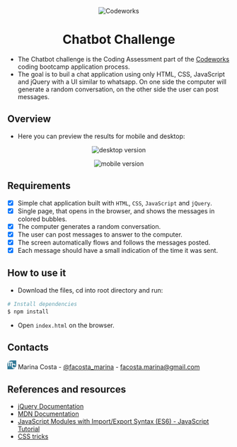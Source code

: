 <p align="center"><img src="https://mliv6plxtvjb.i.optimole.com/ZgNWX2w-y_0xexpj/w:auto/h:auto/q:auto/https://codeworks.me/wp-content/uploads/2019/07/logo-horizontal-orange.svg" class="custom-logo astra-logo-svg" alt="Codeworks" width="150"></p>
<h1 align="center">Chatbot Challenge</h1>

- The Chatbot challenge is the Coding Assessment part of the [Codeworks](https://codeworks.me/berlin/) coding bootcamp application process.
- The goal is to buil a chat application using only HTML, CSS, JavaScript and jQuery with a UI similar to whatsapp. On one side the computer will generate a random conversation, on the other side the user can post messages.

## Overview

- Here you can preview the results for mobile and desktop:
<p align="center"><img src="./design/desktop.png" alt="desktop version" title="desktop version"></p>

<p align="center"><img src="./design/mobile.png" alt="mobile version" title="mobile version" width="50%"></p>

## Requirements

- [x] Simple chat application built with `HTML`, `CSS`, `JavaScript` and `jQuery`. 
- [x] Single page, that opens in the browser, and shows the messages in colored bubbles. 
- [x] The computer generates a random conversation.
- [x] The user can post messages to answer to the computer.
- [x] The screen automatically flows and follows the messages posted. 
- [x] Each message should have a small indication of the time it was sent.

## How to use it

- Download the files, cd into root directory and run:
```bash
# Install dependencies
$ npm install
```
- Open `index.html` on the browser.

## Contacts 

<a href="https://marinafroes.github.io/Portfolio/" target="_blank"><img src="./images/mylogo.svg" alt="logo" title="logo" width="20"></a>  Marina Costa - [@facosta_marina](https://twitter.com/facosta_marina) - facosta.marina@gmail.com

## References and resources

* [jQuery Documentation](https://jquery.com/)
* [MDN Documentation](https://developer.mozilla.org/en-US/)
* [JavaScript Modules with Import/Export Syntax (ES6) - JavaScript Tutorial](https://www.youtube.com/watch?v=s9kNndJLOjg)
* [CSS tricks](https://css-tricks.com/)